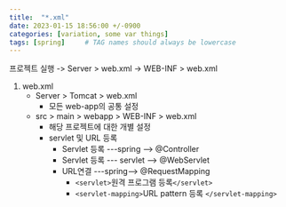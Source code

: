 ```yaml
---
title:  "*.xml"
date: 2023-01-15 18:56:00 +/-0900
categories: [variation, some var things]
tags: [spring]     # TAG names should always be lowercase
---
```



프로젝트 실행 -> Server > web.xml  -> WEB-INF > web.xml

1. web.xml
    - Server > Tomcat > web.xml
        - 모든 web-app의 공통 설정
    - src > main > webapp > WEB-INF > web.xml
        - 해당 프로젝트에 대한 개별 설정
        - servlet 및 URL 등록
            - Servlet 등록 ---spring --> @Controller
            - Servlet 등록 --- servlet --> @WebServlet 
            - URL연결       ---spring--> @RequestMapping
                - `<servlet>`원격 프로그램 등록`</servlet>`
                - `<servlet-mapping>`URL pattern 등록 `</servlet-mapping>`



